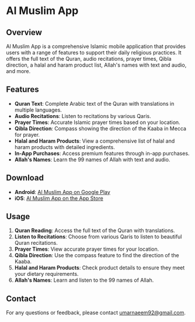 # Al Muslim App

## Overview

Al Muslim App is a comprehensive Islamic mobile application that provides users with a range of features to support their daily religious practices. It offers the full text of the Quran, audio recitations, prayer times, Qibla direction, a halal and haram product list, Allah's names with text and audio, and more.

## Features

- **Quran Text**: Complete Arabic text of the Quran with translations in multiple languages.
- **Audio Recitations**: Listen to recitations by various Qaris.
- **Prayer Times**: Accurate Islamic prayer times based on your location.
- **Qibla Direction**: Compass showing the direction of the Kaaba in Mecca for prayer.
- **Halal and Haram Products**: View a comprehensive list of halal and haram products with detailed ingredients.
- **In-App Purchases**: Access premium features through in-app purchases.
- **Allah's Names**: Learn the 99 names of Allah with text and audio.

## Download

- **Android**: [Al Muslim App on Google Play](https://play.google.com/store/apps/details?id=com.mushtakshif.quran.prayertime.qibla.athan)
- **iOS**: [Al Muslim App on the App Store](https://apps.apple.com/us/app/mustakshif-halal-food-scanner/id6446630782)

## Usage

1. **Quran Reading**: Access the full text of the Quran with translations.
2. **Listen to Recitations**: Choose from various Qaris to listen to beautiful Quran recitations.
3. **Prayer Times**: View accurate prayer times for your location.
4. **Qibla Direction**: Use the compass feature to find the direction of the Kaaba.
5. **Halal and Haram Products**: Check product details to ensure they meet your dietary requirements.
6. **Allah's Names**: Learn and listen to the 99 names of Allah.

## Contact

For any questions or feedback, please contact umarnaeem92@gmail.com.

